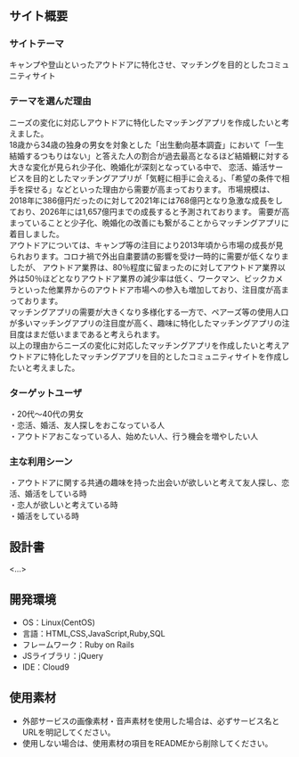 # <yagai>

## サイト概要
### サイトテーマ
キャンプや登山といったアウトドアに特化させ、マッチングを目的としたコミュニティサイト

### テーマを選んだ理由
ニーズの変化に対応しアウトドアに特化したマッチングアプリを作成したいと考えました。  
18歳から34歳の独身の男女を対象とした「出生動向基本調査」において「一生結婚するつもりはない」と答えた人の割合が過去最高となるほど結婚観に対する大きな変化が見られ少子化、晩婚化が深刻となっている中で、
恋活、婚活サービスを目的としたマッチングアプリが「気軽に相手に会える」、「希望の条件で相手を探せる」などといった理由から需要が高まっております。
市場規模は、2018年に386億円だったのに対して2021年には768億円となり急激な成長をしており、2026年には1,657億円までの成長すると予測されております。
需要が高まっていることと少子化、晩婚化の改善にも繋がることからマッチングアプリに着目しました。  
アウトドアについては、キャンプ等の注目により2013年頃から市場の成長が見られおります。コロナ禍で外出自粛要請の影響を受け一時的に需要が低くなりましたが、
アウトドア業界は、80％程度に留まったのに対してアウトドア業界以外は50％ほどとなりアウトドア業界の減少率は低く、ワークマン、ビックカメラといった他業界からのアウトドア市場への参入も増加しており、注目度が高まっております。  
マッチングアプリの需要が大きくなり多様化する一方で、ペアーズ等の使用人口が多いマッチングアプリの注目度が高く、趣味に特化したマッチングアプリの注目度はまだ低いままであると考えられます。  
以上の理由からニーズの変化に対応したマッチングアプリを作成したいと考えアウトドアに特化したマッチングアプリを目的としたコミュニティサイトを作成したいと考えました。

### ターゲットユーザ
・20代〜40代の男女  
・恋活、婚活、友人探しをおこなっている人  
・アウトドアおこなっている人、始めたい人、行う機会を増やしたい人  

### 主な利用シーン
・アウトドアに関する共通の趣味を持った出会いが欲しいと考えて友人探し、恋活、婚活をしている時  
・恋人が欲しいと考えている時  
・婚活をしている時  

## 設計書
<...>

## 開発環境
- OS：Linux(CentOS)
- 言語：HTML,CSS,JavaScript,Ruby,SQL
- フレームワーク：Ruby on Rails
- JSライブラリ：jQuery
- IDE：Cloud9

## 使用素材
- 外部サービスの画像素材・音声素材を使用した場合は、必ずサービス名とURLを明記してください。
- 使用しない場合は、使用素材の項目をREADMEから削除してください。
